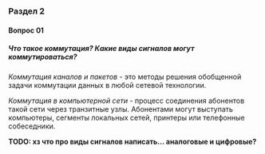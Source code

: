 ### Раздел 2

#### Вопрос 01

##### Что такое коммутация? Какие виды сигналов могут коммутироваться?

*Коммутация каналов и пакетов* - это методы решения обобщенной задачи коммутации данных в любой сетевой технологии.

*Коммутация в компьютерной сети* - процесс соединения абонентов такой сети через транзитные узлы. Абонентами могут выступать компьютеры, сегменты локальных сетей, принтеры или телефонные собеседники.

**TODO: хз что про виды сигналов написать... аналоговые и цифровые?**